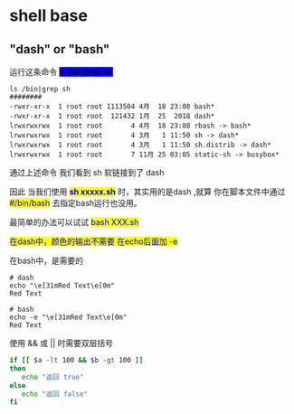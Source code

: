 # shell base

## "dash" or "bash"

运行这条命令 <mark style="background-color:blue;">ls /bin|grep sh</mark>

```
ls /bin|grep sh
########
-rwxr-xr-x  1 root root 1113504 4月  18 23:08 bash*
-rwxr-xr-x  1 root root  121432 1月  25  2018 dash*
lrwxrwxrwx  1 root root       4 4月  18 23:08 rbash -> bash*
lrwxrwxrwx  1 root root       4 3月   1 11:50 sh -> dash*
lrwxrwxrwx  1 root root       4 3月   1 11:50 sh.distrib -> dash*
lrwxrwxrwx  1 root root       7 11月 25 03:05 static-sh -> busybox*
```

通过上述命令 我们看到 sh 软链接到了 dash

因此 当我们使用 <mark style="color:blue;">**sh xxxxx.sh**</mark> 时，其实用的是dash ,就算 你在脚本文件中通过 <mark style="color:blue;">#/bin/bash</mark> 去指定bash运行也没用。

最简单的办法可以试试 <mark style="color:blue;">bash XXX.sh</mark>&#x20;

<mark style="color:blue;"></mark>

<mark style="color:blue;">在dash中，颜色的输出不需要 在echo后面加 -e</mark>

在bash中，是需要的

```
# dash
echo "\e[31mRed Text\e[0m"
Red Text

# bash
echo -e "\e[31mRed Text\e[0m"
Red Text

```

使用 && 或 || 时需要双层括号

```bash
if [[ $a -lt 100 && $b -gt 100 ]]
then
   echo "返回 true"
else
   echo "返回 false"
fi
```

<mark style="color:blue;"></mark>

<mark style="color:blue;"></mark>

<mark style="color:blue;"></mark>

<mark style="color:blue;"></mark>

&#x20;

